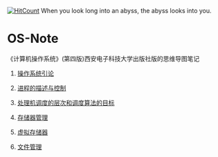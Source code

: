 [![HitCount](http://hits.dwyl.io/fatmanhappycode/OS-Note.svg)](http://hits.dwyl.io/fatmanhappycode/OS-Note) When you look long into an abyss, the abyss looks into you.
# OS-Note
《计算机操作系统》(第四版)西安电子科技大学出版社版的思维导图笔记
1. [操作系统引论](http://naotu.baidu.com/file/f195781b76a0e3ef56116ecf45104a8d?token=955e3e2d92a1f170)
2. [进程的描述与控制](http://naotu.baidu.com/file/393228a89856f4501121890f4f9d6b88?token=892af246d51f10b0)
3. [处理机调度的层次和调度算法的目标](http://naotu.baidu.com/file/7ae3a45d57a8f472ba06a58599c0cc63?token=0af6f3081083651f)
4. [存储器管理](http://naotu.baidu.com/file/6204a564a04851b0e2c47c4ebf39da0b?token=af918da5d31f1563)
5. [虚拟存储器](http://naotu.baidu.com/file/160ad4a9be76d619f643284eddf8b5b5?token=5082a322a1f0089a) 

7. [文件管理](http://naotu.baidu.com/file/a6cdc82d707989f8441b8f6cb4c7e1ab?token=560b619c61971f7d)

